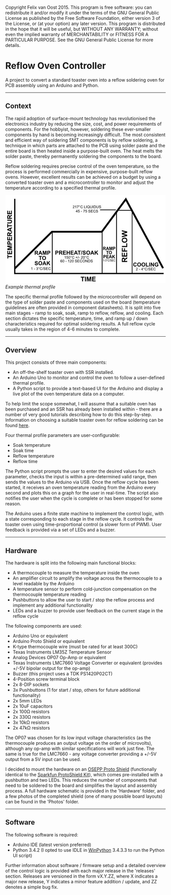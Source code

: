 Copyright Felix van Oost 2015.
This program is free software: you can redistribute it and/or modify it under the terms of the GNU General Public License as published by the Free Software Foundation, either version 3 of the License, or (at your option) any later version. This program is distributed in the hope that it will be useful, but WITHOUT ANY WARRANTY; without even the implied warranty of
MERCHANTABILITY or FITNESS FOR A PARTICULAR PURPOSE. See the GNU General Public License for more details.

# Reflow Oven Controller
A project to convert a standard toaster oven into a reflow soldering oven for PCB assembly using an Arduino and Python.

----------
Context
----------

The rapid adoption of surface-mount technology has revolutionised the electronics industry by reducing the size, cost, and power requirements of components. For the hobbyist, however, soldering these ever-smaller components by hand is becoming increasingly difficult. The most consistent and efficient way of soldering SMT components is by reflow soldering, a technique in which parts are attached to the PCB using solder paste and the entire board is then heated inside a purpose-built oven. The heat melts the solder paste, thereby permanently soldering the components to the board.

Reflow soldering requires precise control of the oven temperature, so the process is performed commercially in expensive, purpose-built reflow ovens. However, excellent results can be achieved on a budget by using a converted toaster oven and a microcontroller to monitor and adjust the temperature according to a specified thermal profile.

![Image of example thermal profile](https://raw.githubusercontent.com/FelixVanOost/Reflow-Oven-Controller/master/References/Example%20Thermal%20Profile.JPG)
*Example thermal profile*

The specific thermal profile followed by the microcontroller will depend on the type of solder paste and components used on the board (temperature guidelines are often provided in component datasheets). It is split into five main stages - ramp to soak, soak, ramp to reflow, reflow, and cooling. Each section dictates the specific temperature, time, and ramp up / down characteristics required for optimal soldering results. A full reflow cycle usually takes in the region of 4-6 minutes to complete.

----------
Overview
----------

This project consists of three main components:

- An off-the-shelf toaster oven with SSR installed.
- An Arduino Uno to monitor and control the oven to follow a user-defined thermal profile.
- A Python script to provide a text-based UI for the Arduino and display a live plot of the oven temperature data on a computer.

To help limit the scope somewhat, I will assume that a suitable oven has been purchased and an SSR has already been installed within - there are a number of very good tutorials describing how to do this step-by-step. Information on choosing a suitable toaster oven for reflow soldering can be found [here](http://www.rocketscream.com/blog/2011/06/19/toaster-convection-or-infrared-oven/).

Four thermal profile parameters are user-configurable:

- Soak temperature
- Soak time
- Reflow temperature
- Reflow time

The Python script prompts the user to enter the desired values for each parameter, checks the input is within a pre-determined valid range, then sends the values to the Arduino via USB. Once the reflow cycle has been started, it receives an oven temperature reading from the Arduino every second and plots this on a graph for the user in real-time. The script also notifies the user when the cycle is complete or has been stopped for some reason.

The Arduino uses a finite state machine to implement the control logic, with a state corresponding to each stage in the reflow cycle. It controls the toaster oven using time-proportional control (a slower form of PWM). User feedback is provided via a set of LEDs and a buzzer.

----------
Hardware
----------

The hardware is split into the following main functional blocks:

- A thermocouple to measure the temperature inside the oven
- An amplifier circuit to amplify the voltage across the thermocouple to a level readable by the Arduino
- A temperature sensor to perform cold-junction compensation on the thermocouple temperature reading
- Pushbuttons to allow the user to start / stop the reflow process and implement any additional functionality
- LEDs and a buzzer to provide user feedback on the current stage in the reflow cycle

The following components are used:

- Arduino Uno or equivalent
- Arduino Proto Shield or equivalent
- K-type thermocouple wire (must be rated for at least 300C)
- Texas Instruments LM35Z Temperature Sensor
- Analog Devices OP07 Op-Amp or equivalent
- Texas Instruments LMC7660 Voltage Converter or equivalent (provides +/-5V bipolar output for the op-amp)
- Buzzer (this project uses a TDK PS1420P02CT)
- 4-Position screw terminal block
- 2x 8-DIP sockets
- 3x Pushbuttons (1 for start / stop, others for future additional functionality)
- 2x 5mm LEDs
- 2x 10uF capacitors
- 2x 100Ω resistors
- 2x 330Ω resistors
- 3x 10kΩ resistors
- 2x 47kΩ resistors

The OP07 was chosen for its low input voltage characteristics (as the thermocouple produces an output voltage on the order of microvolts), although any op-amp with similar specifications will work just fine. The same is true for the LMC7660 - any voltage converter providing a +/-5V output from a 5V input can be used.

I decided to mount the hardware on an [OSEPP Proto Shield](http://osepp.com/products/shield-arduino-compatible/proto-shield/) (functionally identical to the [Sparkfun ProtoShield Kit](https://www.sparkfun.com/products/7914)), which comes pre-installed with a pushbutton and two LEDs. This reduces the number of components that need to be soldered to the board and simplifies the layout and assembly process. A full hardware schematic is provided in the 'Hardware' folder, and a few photos of the completed shield (one of many possible board layouts) can be found in the 'Photos' folder.

----------
Software
----------

The following software is required:

- Arduino IDE (latest version preferred)
- Python 3.4.2 (I opted to use IDLE in [WinPython](http://winpython.github.io/) 3.4.3.3 to run the Python UI script)

Further information about software / firmware setup and a detailed overview of the control logic is provided with each major release in the 'releases' section. Releases are versioned in the form vX.Y.ZZ, where X indicates a major new release, Y indicates a minor feature addition / update, and ZZ denotes a simple bug fix.
